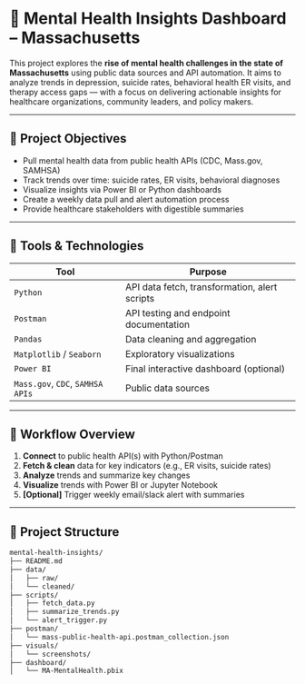 # 🧠 Mental Health Insights Dashboard – Massachusetts

This project explores the **rise of mental health challenges in the state of Massachusetts** using public data sources and API automation. It aims to analyze trends in depression, suicide rates, behavioral health ER visits, and therapy access gaps — with a focus on delivering actionable insights for healthcare organizations, community leaders, and policy makers.

---

## 📌 Project Objectives

- Pull mental health data from public health APIs (CDC, Mass.gov, SAMHSA)
- Track trends over time: suicide rates, ER visits, behavioral diagnoses
- Visualize insights via Power BI or Python dashboards
- Create a weekly data pull and alert automation process
- Provide healthcare stakeholders with digestible summaries

---

## 🧰 Tools & Technologies

| Tool | Purpose |
|------|---------|
| `Python` | API data fetch, transformation, alert scripts |
| `Postman` | API testing and endpoint documentation |
| `Pandas` | Data cleaning and aggregation |
| `Matplotlib` / `Seaborn` | Exploratory visualizations |
| `Power BI` | Final interactive dashboard (optional) |
| `Mass.gov`, `CDC`, `SAMHSA APIs` | Public data sources |

---

## 🔁 Workflow Overview

1. **Connect** to public health API(s) with Python/Postman  
2. **Fetch & clean** data for key indicators (e.g., ER visits, suicide rates)  
3. **Analyze** trends and summarize key changes  
4. **Visualize** trends with Power BI or Jupyter Notebook  
5. **[Optional]** Trigger weekly email/slack alert with summaries

---

## 📂 Project Structure

```bash
mental-health-insights/
├── README.md
├── data/
│   ├── raw/
│   └── cleaned/
├── scripts/
│   ├── fetch_data.py
│   ├── summarize_trends.py
│   └── alert_trigger.py
├── postman/
│   └── mass-public-health-api.postman_collection.json
├── visuals/
│   └── screenshots/
├── dashboard/
│   └── MA-MentalHealth.pbix





